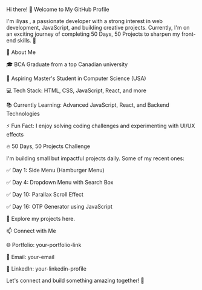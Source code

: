 
Hi there! 👋 Welcome to My GitHub Profile

I'm iliyas , a passionate developer with a strong interest in web development, JavaScript, and building creative projects. Currently, I'm on an exciting journey of completing 50 Days, 50 Projects to sharpen my front-end skills. 🚀

📌 About Me

🎓 BCA Graduate from a top Canadian university

🎯 Aspiring Master's Student in Computer Science (USA)

💻 Tech Stack: HTML, CSS, JavaScript, React, and more

📚 Currently Learning: Advanced JavaScript, React, and Backend Technologies

⚡ Fun Fact: I enjoy solving coding challenges and experimenting with UI/UX effects

🔥 50 Days, 50 Projects Challenge

I'm building small but impactful projects daily. Some of my recent ones:

✅ Day 1: Side Menu (Hamburger Menu)

✅ Day 4: Dropdown Menu with Search Box

✅ Day 10: Parallax Scroll Effect

✅ Day 16: OTP Generator using JavaScript

🔗 Explore my projects here.

📫 Connect with Me

🌐 Portfolio: your-portfolio-link

📩 Email: your-email

💼 LinkedIn: your-linkedin-profile

Let's connect and build something amazing together! 🚀
